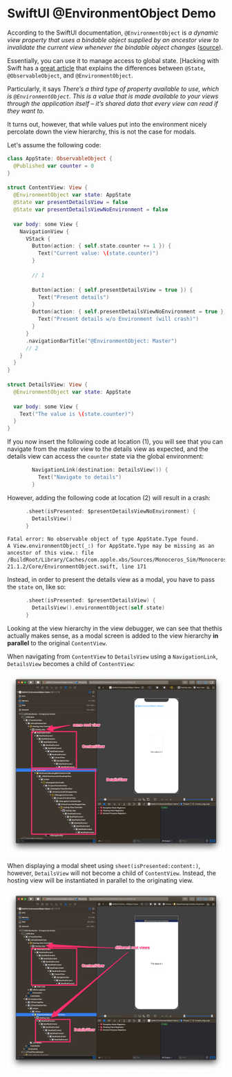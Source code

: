 # SwiftUI @EnvironmentObject Demo

According to the SwiftUI documentation, `@EnvironmentObject` is _a dynamic view property that uses a bindable object supplied by an ancestor view to invalidate the current view whenever the bindable object changes_ ([source](https://developer.apple.com/documentation/swiftui/environmentobject)).

Essentially, you can use it to manage access to global state. [Hacking with Swift has a [great article](https://www.hackingwithswift.com/quick-start/swiftui/whats-the-difference-between-objectbinding-state-and-environmentobject) that explains the differences between `@State`, `@ObservableObject`, and `@EnvironmentObject`.

Particularly, it says _There’s a third type of property available to use, which is `@EnvironmentObject`. This is a value that is made available to your views through the application itself – it’s shared data that every view can read if they want to._

It turns out, however, that while values put into the environment nicely percolate down the view hierarchy, this is not the case for modals.

Let's assume the following code:

```swift
class AppState: ObservableObject {
  @Published var counter = 0
}

struct ContentView: View {
  @EnvironmentObject var state: AppState
  @State var presentDetailsView = false
  @State var presentDetailsViewNoEnvironment = false
  
  var body: some View {
    NavigationView {
      VStack {
        Button(action: { self.state.counter += 1 }) {
          Text("Current value: \(state.counter)")
        }

        // 1

        Button(action: { self.presentDetailsView = true }) {
          Text("Present details")
        }
        Button(action: { self.presentDetailsViewNoEnvironment = true }) {
          Text("Present details w/o Environment (will crash)")
        }
      }
      .navigationBarTitle("@EnvironmentObject: Master")
      // 2
    }
  }
}

struct DetailsView: View {
  @EnvironmentObject var state: AppState
  
  var body: some View {
    Text("The value is \(state.counter)")
  }
}
```

If you now insert the following code at location (1), you will see that you can navigate from the master view to the details view as expected, and the details view can access the `counter` state via the global environment:

```swift
        NavigationLink(destination: DetailsView()) {
          Text("Navigate to details")
        }
```

However, adding the following code at location (2) will result in a crash:

```swift
      .sheet(isPresented: $presentDetailsViewNoEnvironment) {
        DetailsView()
      }
```

```console
Fatal error: No observable object of type AppState.Type found.
A View.environmentObject(_:) for AppState.Type may be missing as an ancestor of this view.: file /BuildRoot/Library/Caches/com.apple.xbs/Sources/Monoceros_Sim/Monoceros-21.1.2/Core/EnvironmentObject.swift, line 171
```

Instead, in order to present the details view as a modal, you have to pass the `state` on, like so:

```swift
      .sheet(isPresented: $presentDetailsView) {
        DetailsView().environmentObject(self.state)
      }
```

Looking at the view hierarchy in the view debugger, we can see that thethis actually makes sense, as a modal screen is added to the view hierarchy **in parallel** to the original `ContentView`.

When navigating from `ContentView` to `DetailsView` using a `NavigationLink`, `DetailsView` becomes a child of `ContentView`:

![View hierarchy when using NavigationLink](navigate.png)

When displaying a modal sheet using `sheet(isPresented:content:)`, however, `DetailsView` will not become a child of `ContentView`. Instead, the hosting view will be instantiated in parallel to the originating view.

![View hierarchy when using sheet(isPresented:content:)](modal.png)
